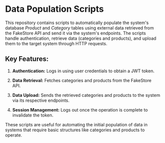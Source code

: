 # Data Population Scripts

This repository contains scripts to automatically populate the system's database _Product_ and _Category_ tables using external data retrieved from the FakeStore API and send it via the system's endpoints. The scripts handle authentication, retrieve data (categories and products), and upload them to the target system through HTTP requests.

## Key Features:

1.  **Authentication:** Logs in using user credentials to obtain a JWT token.

2.  **Data Retrieval:** Fetches categories and products from the FakeStore API.

3.  **Data Upload:** Sends the retrieved categories and products to the system via its respective endpoints.

4.  **Session Management:** Logs out once the operation is complete to invalidate the token.

These scripts are useful for automating the initial population of data in systems that require basic structures like categories and products to operate.
